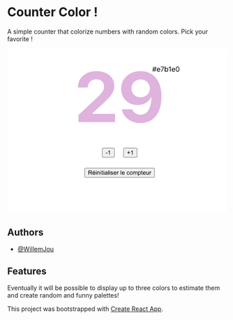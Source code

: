 # Counter Color !

A simple counter that colorize numbers with random colors. Pick your favorite !

![a picture of the counter color](src/pics/twenty-nine-color.png)

## Authors

- [@WillemJou](https://www.github.com/WillemJou)

## Features

Eventually it will be possible to display up to three colors to estimate them and create random and funny palettes!

This project was bootstrapped with [Create React App](https://github.com/facebook/create-react-app).

